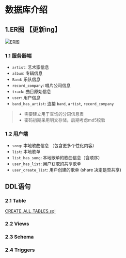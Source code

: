 # 数据库介绍

## 1.ER图 【更新ing】

![ER图](assets/ER图.jpg)

### 1.1 服务器端

- `artist`:  艺术家信息
- `album`: 专辑信息
- `Band`: 乐队信息
- `record_company`: 唱片公司信息
- `track`: 曲目原始信息
- `user`: 用户信息
- `band_has_artist`: 连接 `band`, `artist`, `record_company`

> - 需要建立用于查询的分词信息表
> - 密码初期采用明文存储，后期考虑md5校验

### 1.2 用户端

- `song`: 本地歌曲信息 （包含更多个性化内容）
- `list`: 本地歌单
- `list_has_song`: 本地歌单的歌曲信息（含顺序）
- `user_has_list`: 用户获取的共享歌单
- `user_create_list`: 用户创建的歌单 (share 决定是否共享)

## DDL语句

### 2.1 Table

[CREATE_ALL_TABLES.sql](../src/CREATE_ALL_TABLES.sql)

### 2.2 Views



### 2.3 Schema



### 2.4 Triggers

